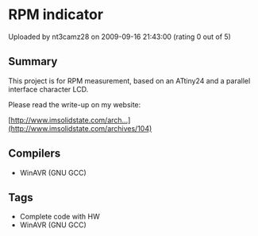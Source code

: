 # RPM indicator

Uploaded by nt3camz28 on 2009-09-16 21:43:00 (rating 0 out of 5)

## Summary

This project is for RPM measurement, based on an ATtiny24 and a parallel interface character LCD. 


Please read the write-up on my website:


[http://www.imsolidstate.com/arch...](http://www.imsolidstate.com/archives/104)

## Compilers

- WinAVR (GNU GCC)

## Tags

- Complete code with HW
- WinAVR (GNU GCC)
